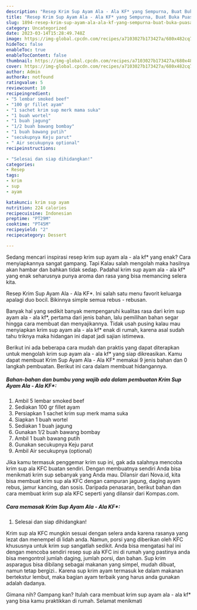 ```yaml
---
description: "Resep Krim Sup Ayam Ala - Ala KF* yang Sempurna, Buat Buka Puasa Enak"
title: "Resep Krim Sup Ayam Ala - Ala KF* yang Sempurna, Buat Buka Puasa Enak"
slug: 1894-resep-krim-sup-ayam-ala-ala-kf-yang-sempurna-buat-buka-puasa-enak
category: Uncategorized
date: 2023-03-14T15:28:49.748Z
image: https://img-global.cpcdn.com/recipes/a7103027b173427a/680x482cq70/krim-sup-ayam-ala-ala-kf-foto-resep-utama.jpg
hideToc: false
enableToc: true
enableTocContent: false
thumbnail: https://img-global.cpcdn.com/recipes/a7103027b173427a/680x482cq70/krim-sup-ayam-ala-ala-kf-foto-resep-utama.jpg
cover: https://img-global.cpcdn.com/recipes/a7103027b173427a/680x482cq70/krim-sup-ayam-ala-ala-kf-foto-resep-utama.jpg
author: Admin
authorAv: notfound
ratingvalue: 5
reviewcount: 10
recipeingredient:
- "5 lembar smoked beef"
- "100 gr fillet ayam"
- "1 sachet krim sup merk mama suka"
- "1 buah wortel"
- "1 buah jagung"
- "1/2 buah bawang bombay"
- "1 buah bawang putih"
- "secukupnya Keju parut"
- " Air secukupnya optional"
recipeinstructions:

- "Selesai dan siap dihidangkan!"
categories:
- Resep
tags:
- krim
- sup
- ayam

katakunci: krim sup ayam 
nutrition: 224 calories
recipecuisine: Indonesian
preptime: "PT29M"
cooktime: "PT45M"
recipeyield: "2"
recipecategory: Dessert

---
```



Sedang mencari inspirasi resep krim sup ayam ala - ala kf* yang enak? Cara menyiapkannya sangat gampang. Tapi Kalau salah mengolah maka hasilnya akan hambar dan bahkan tidak sedap. Padahal krim sup ayam ala - ala kf* yang enak seharusnya punya aroma dan rasa yang bisa memancing selera kita.


Resep Krim Sup Ayam Ala - Ala KF*. Ini salah satu menu favorit keluarga apalagi duo bocil. Bikinnya simple semua rebus - rebusan.

Banyak hal yang sedikit banyak mempengaruhi kualitas rasa dari krim sup ayam ala - ala kf*, pertama dari jenis bahan, lalu pemilihan bahan segar hingga cara membuat dan menyajikannya. Tidak usah pusing kalau mau menyiapkan krim sup ayam ala - ala kf* enak di rumah, karena asal sudah tahu triknya maka hidangan ini dapat jadi sajian istimewa.


Berikut ini ada beberapa cara mudah dan praktis yang dapat diterapkan untuk mengolah krim sup ayam ala - ala kf* yang siap dikreasikan. Kamu dapat membuat Krim Sup Ayam Ala - Ala KF* memakai 9 jenis bahan dan 0 langkah pembuatan. Berikut ini cara dalam membuat hidangannya.

<!--inarticleads1-->

##### Bahan-bahan dan bumbu yang wajib ada dalam pembuatan Krim Sup Ayam Ala - Ala KF*:

1. Ambil 5 lembar smoked beef
1. Sediakan 100 gr fillet ayam
1. Persiapkan 1 sachet krim sup merk mama suka
1. Siapkan 1 buah wortel
1. Sediakan 1 buah jagung
1. Gunakan 1/2 buah bawang bombay
1. Ambil 1 buah bawang putih
1. Gunakan secukupnya Keju parut
1. Ambil  Air secukupnya (optional)


Jika kamu termasuk penggemar krim sup ini, gak ada salahnya mencoba krim sup ala KFC buatan sendiri. Dengan membuatnya sendiri Anda bisa menikmati krim sup sebanyak yang Anda mau. Dilansir dari Nova.id, kita bisa membuat krim sup ala KFC dengan campuran jagung, daging ayam rebus, jamur kancing, dan sosis. Daripada penasaran, berikut bahan dan cara membuat krim sup ala KFC seperti yang dilansir dari Kompas.com. 

<!--inarticleads2-->

##### Cara memasak Krim Sup Ayam Ala - Ala KF*:


1. Selesai dan siap dihidangkan!

Krim sup ala KFC mungkin sesuai dengan selera anda karena rasanya yang lezat dan menempel di lidah anda. Namun, porsi yang diberikan oleh KFC khususnya untuk krim sup sangatlah sedikit. Anda bisa mengatasi hal ini dengan mencoba sendiri resep sup ala KFC ini di rumah yang pastinya anda bisa mengontrol jumlah daging, jumlah porsi, dan bahan. Sup krim asparagus bisa dibilang sebagai makanan yang simpel, mudah dibuat, namun tetap bergizi.. Karena sup krim ayam termasuk ke dalam makanan bertekstur lembut, maka bagian ayam terbaik yang harus anda gunakan adalah dadanya. 

Gimana nih? Gampang kan? Itulah cara membuat krim sup ayam ala - ala kf* yang bisa kamu praktikkan di rumah. Selamat menikmati
